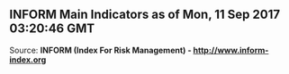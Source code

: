 ## INFORM Main Indicators as of Mon, 11 Sep 2017 03:20:46 GMT

Source: **INFORM (Index For Risk Management) - http://www.inform-index.org**